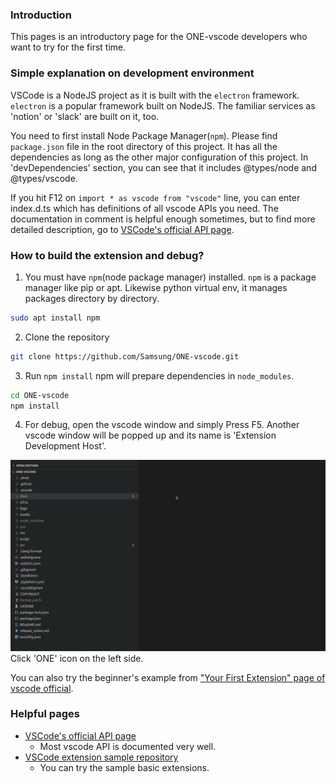 ### Introduction

This pages is an introductory page for the ONE-vscode developers who want to try for the first time.

### Simple explanation on development environment
VSCode is a NodeJS project as it is built with the `electron` framework.
`electron` is a popular framework built on NodeJS. The familiar services as 'notion' or 'slack' are built on it, too.

You need to first install Node Package Manager(`npm`). Please find `package.json` file in the root directory of this project. It has all the dependencies as long as the other major configuration of this project. In 'devDependencies' section, you can see that it includes @types/node and @types/vscode. 

If you hit F12 on `import * as vscode from "vscode"` line, you can enter index.d.ts which has definitions of all vscode APIs you need. The documentation in comment is helpful enough sometimes, but to find more detailed description, go to [VSCode's official API page](https://code.visualstudio.com/api).

### How to build the extension and debug?

1. You must have `npm`(node package manager) installed.
`npm` is a package manager like pip or apt.
Likewise python virtual env, it manages packages directory by directory.

```bash
sudo apt install npm
```

2. Clone the repository

```bash
git clone https://github.com/Samsung/ONE-vscode.git
```

3. Run `npm install`
npm will prepare dependencies in `node_modules`.

```bash
cd ONE-vscode
npm install
```

4. For debug, open the vscode window and simply Press F5.
Another vscode window will be popped up and its name is 'Extension Development Host'.
<img src="run-dev-host.gif"/>
Click 'ONE' icon on the left side.

You can also try the beginner's example from ["Your First Extension" page of vscode official](code.visualstudio.com/api/get-started/your-first-extension).


### Helpful pages
- [VSCode's official API page](https://code.visualstudio.com/api)
  - Most vscode API is documented very well.
- [VSCode extension sample repository](https://github.com/microsoft/vscode-extension-samples.git)
  - You can try the sample basic extensions.